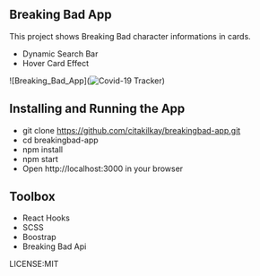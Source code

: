 ## Breaking Bad App
This project shows Breaking Bad character informations in cards.
 - Dynamic Search Bar
 - Hover Card Effect
 
 ![Breaking_Bad_App](![Covid-19 Tracker](https://media.giphy.com/media/hqLngoyRlyyZ0zJOgD/giphy.gif))

## Installing and Running the App
 - git clone https://github.com/citakilkay/breakingbad-app.git
 - cd breakingbad-app
 - npm install
 - npm start 
 - Open http://localhost:3000 in your browser

## Toolbox
 - React Hooks
 - SCSS
 - Boostrap
 - Breaking Bad Api

LICENSE:MIT